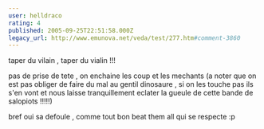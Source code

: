 ```yaml
---
user: helldraco
rating: 4
published: 2005-09-25T22:51:58.000Z
legacy_url: http://www.emunova.net/veda/test/277.htm#comment-3860
---
```

taper du vilain , taper du vialin !!!

pas de prise de tete , on enchaine les coup et les mechants (a noter que on est pas obliger de faire du mal au gentil dinosaure , si on les touche pas ils s'en vont et nous laisse tranquillement eclater la gueule de cette bande de salopiots !!!!!)

bref oui sa defoule , comme tout bon beat them all qui se respecte :p